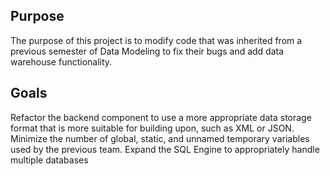 ## Purpose

The purpose of this project is to modify code that was inherited from a previous semester of Data Modeling to fix their bugs and add data warehouse functionality.

## Goals

Refactor the backend component to use a more appropriate data storage format that is more suitable for building upon, such as XML or JSON.
Minimize the number of global, static, and unnamed temporary variables used by the previous team.
Expand the SQL Engine to appropriately handle multiple databases
